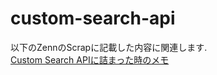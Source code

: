 # custom-search-api

以下のZennのScrapに記載した内容に関連します.  
[Custom Search APIに詰まった時のメモ](https://zenn.dev/yk_imoimo/scraps/f6d1bf45e6972b)
